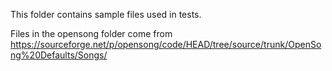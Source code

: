 This folder contains sample files used in tests.

Files in the opensong folder come from https://sourceforge.net/p/opensong/code/HEAD/tree/source/trunk/OpenSong%20Defaults/Songs/
